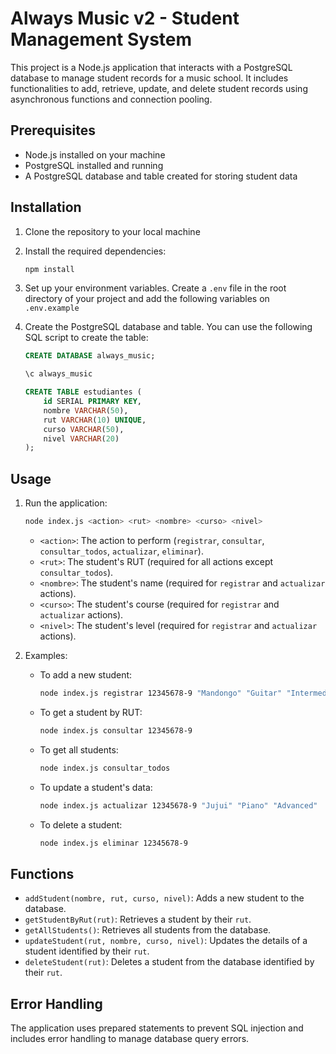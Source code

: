 # Always Music v2 - Student Management System

This project is a Node.js application that interacts with a PostgreSQL database to manage student records for a music school. It includes functionalities to add, retrieve, update, and delete student records using asynchronous functions and connection pooling.

## Prerequisites

- Node.js installed on your machine
- PostgreSQL installed and running
- A PostgreSQL database and table created for storing student data

## Installation

1. Clone the repository to your local machine

2. Install the required dependencies:

    ```bash
    npm install
    ```

3. Set up your environment variables. Create a `.env` file in the root directory of your project and add the following variables on `.env.example`

4. Create the PostgreSQL database and table. You can use the following SQL script to create the table:

    ```sql
    CREATE DATABASE always_music;

    \c always_music

    CREATE TABLE estudiantes (
        id SERIAL PRIMARY KEY,
        nombre VARCHAR(50),
        rut VARCHAR(10) UNIQUE,
        curso VARCHAR(50),
        nivel VARCHAR(20)
    );
    ```

## Usage

1. Run the application:

    ```bash
    node index.js <action> <rut> <nombre> <curso> <nivel>
    ```

    - `<action>`: The action to perform (`registrar`, `consultar`, `consultar_todos`, `actualizar`, `eliminar`).
    - `<rut>`: The student's RUT (required for all actions except `consultar_todos`).
    - `<nombre>`: The student's name (required for `registrar` and `actualizar` actions).
    - `<curso>`: The student's course (required for `registrar` and `actualizar` actions).
    - `<nivel>`: The student's level (required for `registrar` and `actualizar` actions).

2. Examples:

    - To add a new student:

        ```bash
        node index.js registrar 12345678-9 "Mandongo" "Guitar" "Intermediate"
        ```

    - To get a student by RUT:

        ```bash
        node index.js consultar 12345678-9
        ```

    - To get all students:

        ```bash
        node index.js consultar_todos
        ```

    - To update a student's data:

        ```bash
        node index.js actualizar 12345678-9 "Jujui" "Piano" "Advanced"
        ```

    - To delete a student:

        ```bash
        node index.js eliminar 12345678-9
        ```

## Functions

- `addStudent(nombre, rut, curso, nivel)`: Adds a new student to the database.
- `getStudentByRut(rut)`: Retrieves a student by their `rut`.
- `getAllStudents()`: Retrieves all students from the database.
- `updateStudent(rut, nombre, curso, nivel)`: Updates the details of a student identified by their `rut`.
- `deleteStudent(rut)`: Deletes a student from the database identified by their `rut`.

## Error Handling

The application uses prepared statements to prevent SQL injection and includes error handling to manage database query errors.

